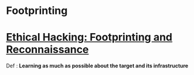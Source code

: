 # Footprinting
# [Ethical Hacking: Footprinting and Reconnaissance](https://www.linkedin.com/learning/ethical-hacking-footprinting-and-reconnaissance-22773528/footprinting-and-reconnaissance?contextUrn=urn%3Ali%3AlyndaLearningPath%3A58b35a4b498e4bdbb44ff960&resume=false&u=73720220)
Def : **Learning as much as possible about the target and its infrastructure**
